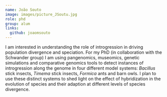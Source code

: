 ```yaml
---
name: João Souto
image: images/picture_JSoutu.jpg
role: phd
group: alum
links:
  github: joaomsouto
---
```


I am interested in understanding the role of introgression in driving population divergence and speciation. For my PhD (in collaboration with the Schwander group) I am using pangenomics, museomics, genetic simulations and comparative genomics tools to detect instances of introgression along the genome in four different model systems: _Bacillus_ stick insects, _Timema_ stick insects, _Formica_ ants and barn owls. I plan to use these distinct systems to shed light on the effect of hybridization in the evolution of species and their adaption at different levels of species divergence.
